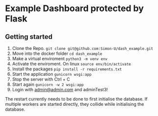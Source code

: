 # Example Dashboard protected by Flask

## Getting started

1. Clone the Repo. `git clone git@github.com:Simon-U/dash_example.git`
2. Move into the docker folder `cd dash_example`
3. Make a virtual enviroment `python3 -m venv env`
4. Activate the enviroment. On linux `source env/bin/activate`
5. Install the packages `pip install -r requirements.txt`
6. Start the application `gunicorn wsgi:app`
7. Stop the server with Ctrl + C
8. Start again `gunicorn -w 2 wsgi:app`
9. Login with admin@admin.com and adminTest3!

The restart currently needs to be done to first initialise the database. If multiple workers are started directly, they collide while initialising the database.

